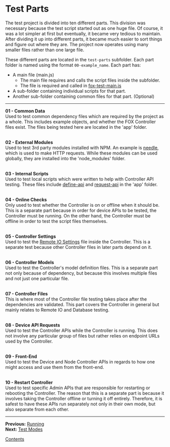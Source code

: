# Test Parts

The test project is divided into ten different parts. This division was necessary because the test script started out as one huge file. Of course, it was a lot simpler at first but eventually, it became very tedious to maintain. After dividing it up into different parts, it became much easier to sort things and figure out where they are. The project now operates using many smaller files rather than one large file.

These different parts are located in the `test-parts` subfolder. Each part folder is named using the format `00-example_name`. Each part has:

* A main file (main.js)
	* The main file requires and calls the script files inside the subfolder.
	* The file is required and called in [fox-test-main.js](../test/fox-test-main.js)
* A sub-folder containing individual scripts for that part.
* Another sub-folder containing common files for that part.  (Optional)

---

**01 - Common Data**  
Used to test common dependency files which are required by the project as a whole. This includes example objects, and whether the FOX Controller files exist. The files being tested here are located in the 'app' folder.

\
**02 - External Modules**  
Used to test 3rd party modules installed with NPM. An example is [needle](https://www.npmjs.com/package/needle), which is used to make HTTP requests. While these modules can be used globally, they are installed into the 'node_modules' folder.

\
**03 - Internal Scripts**  
Used to test local scripts which were written to help with Controller API testing. These files include [define-api](../app/define-api.js) and [request-api](../app/request-api.js) in the 'app' folder.

\
**04 - Online Checks**  
Only used to test whether the Controller is on or offline when it should be. This is a separate part because in order for device APIs to be tested, the Controller must be running. On the other hand, the Controller must be offline in order to test the script files themselves.

\
**05 - Controller Settings**  
Used to test the [Remote IO Settings](https://github.com/tjohnston-softdev/fox-controller-app/blob/master/fox-devices/remote_io/remote_io.settings.js) file inside the Controller. This is a separate test because other Controller files in later parts depend on it.

\
**06 - Controller Models**  
Used to test the Controller's model definition files. This is a separate part not only because of dependency, but because this involves multiple files and not just one particular file.

\
**07 - Controller Files**  
This is where most of the Controller file testing takes place after the dependencies are validated. This part covers the Controller in general but mainly relates to Remote IO and Database testing.

\
**08 - Device API Requests**  
Used to test the Controller APIs while the Controller is running. This does not involve any particular group of files but rather relies on endpoint URLs used by the Controller.

\
**09 - Front-End**  
Used to test the Device and Node Controller APIs in regards to how one might access and use them from the front-end.

\
**10 - Restart Controller**  
Used to test specific Admin APIs that are responsible for restarting or rebooting the Controller. The reason that this is a separate part is because it involves taking the Controller offline or turning it off entirely. Therefore, it is safest to have these APIs run separately not only in their own mode, but also separate from each other.

---

**Previous:** [Running](./running.md)  
**Next:** [Test Modes](./modes.md)

[Contents](./readme.md)
